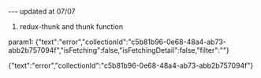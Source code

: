 
--- updated at 07/07
1. redux-thunk and thunk function


param1: {"text":"error","collectionId":"c5b81b96-0e68-48a4-ab73-abb2b757094f","isFetching":false,"isFetchingDetail":false,"filter":""}

{"text":"error","collectionId":"c5b81b96-0e68-48a4-ab73-abb2b757094f"}
